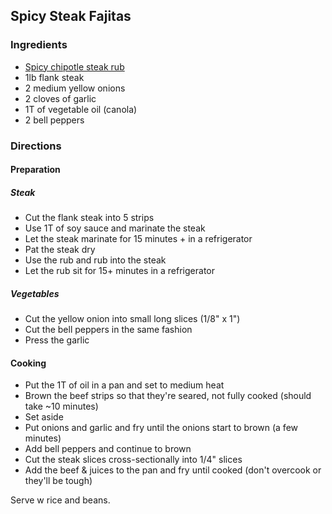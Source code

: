 ## Spicy Steak Fajitas ##

### Ingredients ###

- [Spicy chipotle steak rub](../sauces/spicy-chipotle-rub.html)
- 1lb flank steak
- 2 medium yellow onions
- 2 cloves of garlic
- 1T of vegetable oil (canola)
- 2 bell peppers

### Directions ###

#### Preparation ####

##### Steak #####

- Cut the flank steak into 5 strips
- Use 1T of soy sauce and marinate the steak
- Let the steak marinate for 15 minutes + in a refrigerator
- Pat the steak dry
- Use the rub and rub into the steak
- Let the rub sit for 15+ minutes in a refrigerator

##### Vegetables #####

- Cut the yellow onion into small long slices (1/8" x 1")
- Cut the bell peppers in the same fashion
- Press the garlic

#### Cooking ####

- Put the 1T of oil in a pan and set to medium heat
- Brown the beef strips so that they're seared, not fully cooked (should take ~10 minutes)
- Set aside
- Put onions and garlic and fry until the onions start to brown (a few minutes)
- Add bell peppers and continue to brown
- Cut the steak slices cross-sectionally into 1/4" slices
- Add the beef & juices to the pan and fry until cooked (don't overcook or they'll be tough)


Serve w rice and beans.